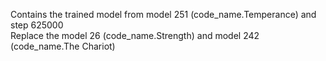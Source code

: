 Contains the trained model from model 251 (code_name.Temperance) and step 625000  
Replace the model 26 (code_name.Strength) and model 242 (code_name.The Chariot)  
